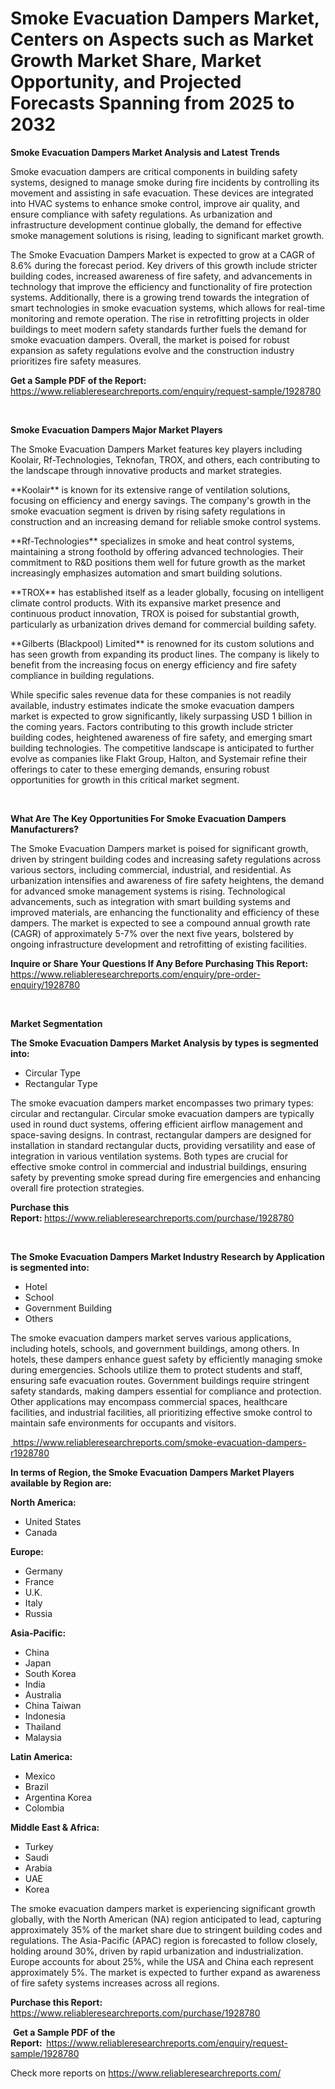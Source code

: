 <p><h1>Smoke Evacuation Dampers Market, Centers on Aspects such as Market Growth Market Share, Market Opportunity, and Projected Forecasts Spanning from 2025 to 2032</h1></p><p><strong>Smoke Evacuation Dampers Market Analysis and Latest Trends</strong></p>
<p><p>Smoke evacuation dampers are critical components in building safety systems, designed to manage smoke during fire incidents by controlling its movement and assisting in safe evacuation. These devices are integrated into HVAC systems to enhance smoke control, improve air quality, and ensure compliance with safety regulations. As urbanization and infrastructure development continue globally, the demand for effective smoke management solutions is rising, leading to significant market growth.</p><p>The Smoke Evacuation Dampers Market is expected to grow at a CAGR of 8.6% during the forecast period. Key drivers of this growth include stricter building codes, increased awareness of fire safety, and advancements in technology that improve the efficiency and functionality of fire protection systems. Additionally, there is a growing trend towards the integration of smart technologies in smoke evacuation systems, which allows for real-time monitoring and remote operation. The rise in retrofitting projects in older buildings to meet modern safety standards further fuels the demand for smoke evacuation dampers. Overall, the market is poised for robust expansion as safety regulations evolve and the construction industry prioritizes fire safety measures.</p></p>
<p><strong>Get a Sample PDF of the Report:&nbsp;</strong> <a href="https://www.reliableresearchreports.com/enquiry/request-sample/1928780?utm_campaign=2002&utm_medium=2&utm_source=Github&utm_content=ia&utm_term=16012025&utm_id=smoke-evacuation-dampers">https://www.reliableresearchreports.com/enquiry/request-sample/1928780</a></p>
<p>&nbsp;</p>
<p><strong>Smoke Evacuation Dampers Major Market Players</strong></p>
<p><p>The Smoke Evacuation Dampers Market features key players including Koolair, Rf-Technologies, Teknofan, TROX, and others, each contributing to the landscape through innovative products and market strategies.</p><p>**Koolair** is known for its extensive range of ventilation solutions, focusing on efficiency and energy savings. The company's growth in the smoke evacuation segment is driven by rising safety regulations in construction and an increasing demand for reliable smoke control systems. </p><p>**Rf-Technologies** specializes in smoke and heat control systems, maintaining a strong foothold by offering advanced technologies. Their commitment to R&D positions them well for future growth as the market increasingly emphasizes automation and smart building solutions.</p><p>**TROX** has established itself as a leader globally, focusing on intelligent climate control products. With its expansive market presence and continuous product innovation, TROX is poised for substantial growth, particularly as urbanization drives demand for commercial building safety.</p><p>**Gilberts (Blackpool) Limited** is renowned for its custom solutions and has seen growth from expanding its product lines. The company is likely to benefit from the increasing focus on energy efficiency and fire safety compliance in building regulations.</p><p>While specific sales revenue data for these companies is not readily available, industry estimates indicate the smoke evacuation dampers market is expected to grow significantly, likely surpassing USD 1 billion in the coming years. Factors contributing to this growth include stricter building codes, heightened awareness of fire safety, and emerging smart building technologies. The competitive landscape is anticipated to further evolve as companies like Flakt Group, Halton, and Systemair refine their offerings to cater to these emerging demands, ensuring robust opportunities for growth in this critical market segment.</p></p>
<p>&nbsp;</p>
<p><strong>What Are The Key Opportunities For Smoke Evacuation Dampers Manufacturers?</strong></p>
<p><p>The Smoke Evacuation Dampers market is poised for significant growth, driven by stringent building codes and increasing safety regulations across various sectors, including commercial, industrial, and residential. As urbanization intensifies and awareness of fire safety heightens, the demand for advanced smoke management systems is rising. Technological advancements, such as integration with smart building systems and improved materials, are enhancing the functionality and efficiency of these dampers. The market is expected to see a compound annual growth rate (CAGR) of approximately 5-7% over the next five years, bolstered by ongoing infrastructure development and retrofitting of existing facilities.</p></p>
<p><strong>Inquire or Share Your Questions If Any Before Purchasing This Report:</strong> <a href="https://www.reliableresearchreports.com/enquiry/pre-order-enquiry/1928780?utm_campaign=2002&utm_medium=2&utm_source=Github&utm_content=ia&utm_term=16012025&utm_id=smoke-evacuation-dampers">https://www.reliableresearchreports.com/enquiry/pre-order-enquiry/1928780</a></p>
<p>&nbsp;</p>
<p><strong>Market Segmentation</strong></p>
<p><strong>The Smoke Evacuation Dampers Market Analysis by types is segmented into:</strong></p>
<p><ul><li>Circular Type</li><li>Rectangular Type</li></ul></p>
<p><p>The smoke evacuation dampers market encompasses two primary types: circular and rectangular. Circular smoke evacuation dampers are typically used in round duct systems, offering efficient airflow management and space-saving designs. In contrast, rectangular dampers are designed for installation in standard rectangular ducts, providing versatility and ease of integration in various ventilation systems. Both types are crucial for effective smoke control in commercial and industrial buildings, ensuring safety by preventing smoke spread during fire emergencies and enhancing overall fire protection strategies.</p></p>
<p><strong>Purchase this Report:&nbsp;</strong><a href="https://www.reliableresearchreports.com/purchase/1928780?utm_campaign=2002&utm_medium=2&utm_source=Github&utm_content=ia&utm_term=16012025&utm_id=smoke-evacuation-dampers">https://www.reliableresearchreports.com/purchase/1928780</a></p>
<p>&nbsp;</p>
<p><strong>The Smoke Evacuation Dampers Market Industry Research by Application is segmented into:</strong></p>
<p><ul><li>Hotel</li><li>School</li><li>Government Building</li><li>Others</li></ul></p>
<p><p>The smoke evacuation dampers market serves various applications, including hotels, schools, and government buildings, among others. In hotels, these dampers enhance guest safety by efficiently managing smoke during emergencies. Schools utilize them to protect students and staff, ensuring safe evacuation routes. Government buildings require stringent safety standards, making dampers essential for compliance and protection. Other applications may encompass commercial spaces, healthcare facilities, and industrial facilities, all prioritizing effective smoke control to maintain safe environments for occupants and visitors.</p></p>
<p><a href="https://www.reliableresearchreports.com/smoke-evacuation-dampers-r1928780?utm_campaign=2002&utm_medium=2&utm_source=Github&utm_content=ia&utm_term=16012025&utm_id=smoke-evacuation-dampers">&nbsp;https://www.reliableresearchreports.com/smoke-evacuation-dampers-r1928780</a></p>
<p><strong>In terms of Region, the Smoke Evacuation Dampers Market Players available by Region are:</strong></p>
<p>
    <p> <strong> North America: </strong>
        <ul>
            <li>United States</li>
            <li>Canada</li>
        </ul>
        </p> 
    <p> <strong> Europe: </strong>
        <ul>
            <li>Germany</li>
            <li>France</li>
            <li>U.K.</li>
            <li>Italy</li>
            <li>Russia</li>
        </ul>
        </p> 
    <p> <strong> Asia-Pacific: </strong>
        <ul>
            <li>China</li>
            <li>Japan</li>
            <li>South Korea</li>
            <li>India</li>
            <li>Australia</li>
            <li>China Taiwan</li>
            <li>Indonesia</li>
            <li>Thailand</li>
            <li>Malaysia</li>
        </ul>
        </p> 
    <p> <strong> Latin America: </strong>
        <ul>
            <li>Mexico</li>
            <li>Brazil</li>
            <li>Argentina Korea</li>
            <li>Colombia</li>
        </ul>
        </p> 
    <p> <strong> Middle East & Africa: </strong>
        <ul>
            <li>Turkey</li>
            <li>Saudi</li>
            <li>Arabia</li>
            <li>UAE</li>
            <li>Korea</li>
        </ul>
    </p>
    </p>
<p><p>The smoke evacuation dampers market is experiencing significant growth globally, with the North American (NA) region anticipated to lead, capturing approximately 35% of the market share due to stringent building codes and regulations. The Asia-Pacific (APAC) region is forecasted to follow closely, holding around 30%, driven by rapid urbanization and industrialization. Europe accounts for about 25%, while the USA and China each represent approximately 5%. The market is expected to further expand as awareness of fire safety systems increases across all regions.</p></p>
<p><strong>Purchase this Report: </strong><a href="https://www.reliableresearchreports.com/purchase/1928780?utm_campaign=2002&utm_medium=2&utm_source=Github&utm_content=ia&utm_term=16012025&utm_id=smoke-evacuation-dampers">https://www.reliableresearchreports.com/purchase/1928780</a></p>
<p>&nbsp;<strong>Get a Sample PDF of the Report:&nbsp;&nbsp;</strong><a href="https://www.reliableresearchreports.com/enquiry/request-sample/1928780?utm_campaign=2002&utm_medium=2&utm_source=Github&utm_content=ia&utm_term=16012025&utm_id=smoke-evacuation-dampers">https://www.reliableresearchreports.com/enquiry/request-sample/1928780</a></p>
<p><strong></strong></p>
<p>Check more reports on <a href="https://www.reliableresearchreports.com/?utm_campaign=2002&utm_medium=2&utm_source=Github&utm_content=ia&utm_term=16012025&utm_id=smoke-evacuation-dampers">https://www.reliableresearchreports.com/</a></p>